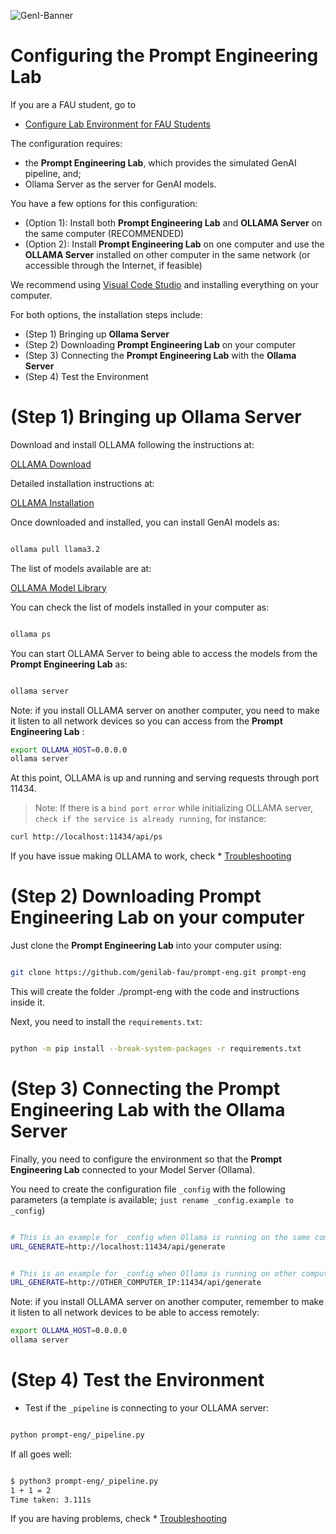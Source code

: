 ![GenI-Banner](https://github.com/genilab-fau/genial-fau.github.io/blob/8f1a2d3523f879e1082918c7bba19553cb6e7212/images/geni-lab-banner.png?raw=true)



# Configuring the Prompt Engineering Lab

If you are a FAU student, go to 
* [Configure Lab Environment for FAU Students](https://github.com/genilab-fau/prompt-eng/blob/cb2fefa33f5a1c5a927f1246917f73943d3b99ce/CONFIG-FAU.md)



The configuration requires:
* the **Prompt Engineering Lab**, which provides the simulated GenAI pipeline, and;
* Ollama Server as the server for GenAI models.

You have a few options for this configuration:

* (Option 1): Install both **Prompt Engineering Lab** and **OLLAMA Server** on the same computer (RECOMMENDED)
* (Option 2): Install **Prompt Engineering Lab** on one computer and use the **OLLAMA Server** installed on other computer in the same network (or accessible through the Internet, if feasible)


We recommend using [Visual Code Studio](https://code.visualstudio.com) and installing everything on your computer.

For both options, the installation steps include:
* (Step 1) Bringing up **Ollama Server**
* (Step 2) Downloading **Prompt Engineering Lab** on your computer
* (Step 3) Connecting the **Prompt Engineering Lab** with the **Ollama Server**
* (Step 4) Test the Environment



# (Step 1) Bringing up Ollama Server

Download and install OLLAMA following the instructions at:

[OLLAMA Download](https://ollama.com/download)

Detailed installation instructions at:

[OLLAMA Installation](https://github.com/ollama/ollama)

Once downloaded and installed, you can install GenAI models as:

```bash

ollama pull llama3.2

```

The list of models available are at:

[OLLAMA Model Library](https://ollama.com/library)

You can check the list of models installed in your computer as:


```bash

ollama ps

```

You can start OLLAMA Server to being able to access the models from the **Prompt Engineering Lab** as:

```bash

ollama server

```

Note: if you install OLLAMA server on another computer, you need to make it listen to all network devices so you can access from the **Prompt Engineering Lab** :


```bash
export OLLAMA_HOST=0.0.0.0
ollama server
```


At this point, OLLAMA is up and running and serving requests through port 11434.

> Note: If there is a `bind port error`  while initializing OLLAMA server, `check if the service is already running`, for instance:


```bash 
curl http://localhost:11434/api/ps
```


If you have issue making OLLAMA to work, check * [Troubleshooting ](https://github.com/genilab-fau/prompt-eng/blob/cb2fefa33f5a1c5a927f1246917f73943d3b99ce/TROUBLESHOOTING.md)




# (Step 2) Downloading **Prompt Engineering Lab** on your computer


Just clone the **Prompt Engineering Lab** into your computer using:

```bash

git clone https://github.com/genilab-fau/prompt-eng.git prompt-eng

```

This will create the folder ./prompt-eng with the code and instructions inside it.

Next, you need to install the `requirements.txt`:

```bash

python -m pip install --break-system-packages -r requirements.txt

```

# (Step 3) Connecting the **Prompt Engineering Lab** with the **Ollama Server**


Finally, you need to configure the environment so that the **Prompt Engineering Lab** connected to your Model Server (Ollama).

You need to create the configuration file `_config` with the following parameters (a template is available; `just rename _config.example to _config`)


```bash

# This is an example for _config when Ollama is running on the same computer
URL_GENERATE=http://localhost:11434/api/generate

```

```bash

# This is an example for _config when Ollama is running on other computer
URL_GENERATE=http://OTHER_COMPUTER_IP:11434/api/generate

```

Note: if you install OLLAMA server on another computer, remember to make it listen to all network devices to be able to access remotely:

```bash
export OLLAMA_HOST=0.0.0.0
ollama server
```

# (Step 4) Test the Environment


* Test if the `_pipeline` is connecting to your OLLAMA server:

```bash

python prompt-eng/_pipeline.py

```


If all goes well:


```bash

$ python3 prompt-eng/_pipeline.py
1 + 1 = 2
Time taken: 3.111s

```

If you are having problems, check * [Troubleshooting ](https://github.com/genilab-fau/prompt-eng/blob/cb2fefa33f5a1c5a927f1246917f73943d3b99ce/TROUBLESHOOTING.md)


